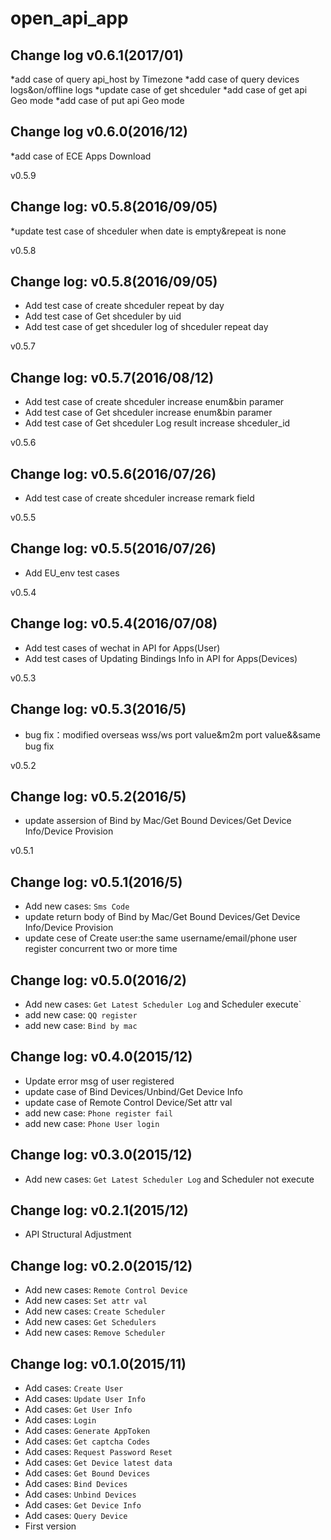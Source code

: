 open_api_app
==========
## Change log v0.6.1(2017/01)
*add case of query api_host by Timezone
*add case of query devices logs&on/offline logs
*update case of get shceduler
*add case of get api Geo mode
*add case of put api Geo mode

## Change log v0.6.0(2016/12)
*add case of ECE Apps Download 

v0.5.9

## Change log: v0.5.8(2016/09/05)
*update test case of shceduler when date is empty&repeat is none


v0.5.8

## Change log: v0.5.8(2016/09/05)
* Add test case of create shceduler repeat by day 
* Add test case of Get shceduler by uid
* Add test case of get shceduler log of shceduler repeat day

v0.5.7

## Change log: v0.5.7(2016/08/12)
* Add test case of create shceduler increase enum&bin paramer 
* Add test case of Get shceduler increase enum&bin paramer
* Add test case of Get shceduler Log result increase shceduler_id

v0.5.6

## Change log: v0.5.6(2016/07/26)
* Add test case of create shceduler increase remark field

v0.5.5

## Change log: v0.5.5(2016/07/26)
* Add EU_env test cases

v0.5.4

## Change log: v0.5.4(2016/07/08)
* Add test cases of wechat in API for Apps(User)
* Add test cases of Updating Bindings Info in API for Apps(Devices)

v0.5.3

## Change log: v0.5.3(2016/5)
* bug fix：modified overseas wss/ws port value&m2m port value&&same bug fix

v0.5.2

## Change log: v0.5.2(2016/5)
* update assersion of Bind by Mac/Get Bound Devices/Get Device Info/Device Provision


v0.5.1

## Change log: v0.5.1(2016/5)
* Add new cases: `Sms Code` 
* update return body of Bind by Mac/Get Bound Devices/Get Device Info/Device Provision
* update cese of Create user:the same username/email/phone user register concurrent two or more time


## Change log: v0.5.0(2016/2)
* Add new cases: `Get Latest Scheduler Log` and Scheduler execute`
* add new case: `QQ register`
* add new case: `Bind by mac`

## Change log: v0.4.0(2015/12)
* Update error msg of user registered
* update case of Bind Devices/Unbind/Get Device Info
* update case of Remote Control Device/Set attr val
* add new case: `Phone register fail`
* add new case: `Phone User login`

## Change log: v0.3.0(2015/12)
* Add new cases: `Get Latest Scheduler Log` and Scheduler not execute

## Change log: v0.2.1(2015/12)
* API Structural Adjustment

## Change log: v0.2.0(2015/12)
* Add new cases: `Remote Control Device`
* Add new cases: `Set attr val`
* Add new cases: `Create Scheduler`
* Add new cases: `Get Schedulers`
* Add new cases: `Remove Scheduler`

## Change log: v0.1.0(2015/11)
* Add cases: `Create User`
* Add cases: `Update User Info`
* Add cases: `Get User Info`
* Add cases: `Login`
* Add cases: `Generate AppToken`
* Add cases: `Get captcha Codes`
* Add cases: `Request Password Reset`
* Add cases: `Get Device latest data`
* Add cases: `Get Bound Devices`
* Add cases: `Bind Devices`
* Add cases: `Unbind Devices`
* Add cases: `Get Device Info`
* Add cases: `Query Device`
* First version

